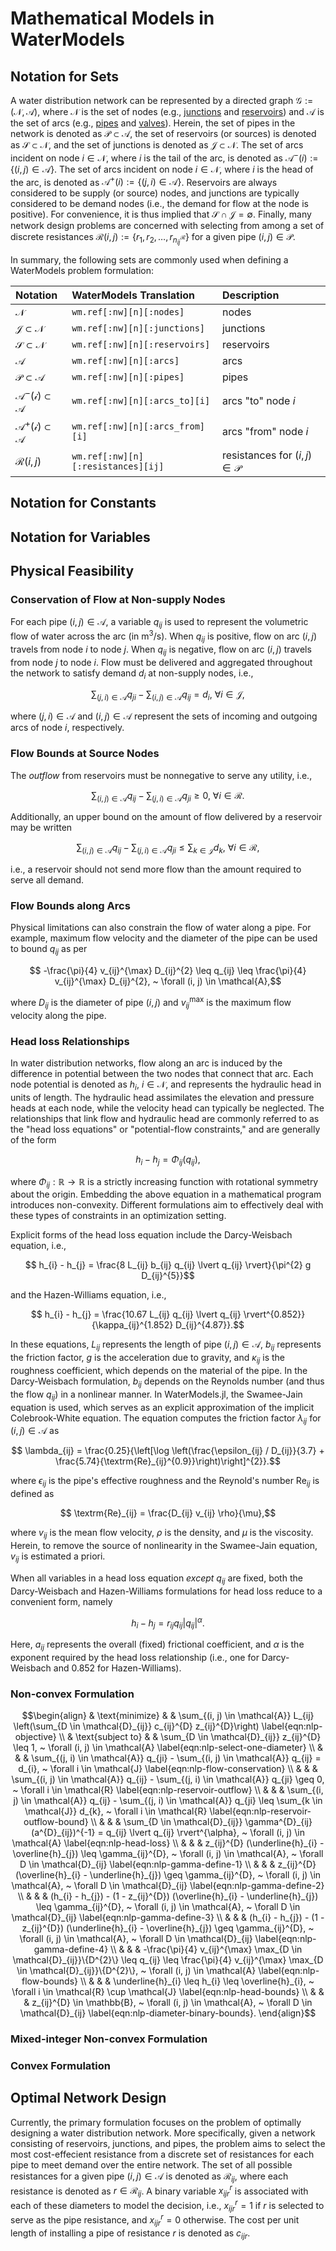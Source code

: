 # Mathematical Models in WaterModels

## Notation for Sets
A water distribution network can be represented by a directed graph $\mathcal{G} := (\mathcal{N}, \mathcal{A})$, where $\mathcal{N}$ is the set of nodes (e.g., [junctions](https://github.com/OpenWaterAnalytics/EPANET/wiki/[JUNCTIONS]) and [reservoirs](https://github.com/OpenWaterAnalytics/EPANET/wiki/[RESERVOIRS])) and $\mathcal{A}$ is the set of arcs (e.g., [pipes](https://github.com/OpenWaterAnalytics/EPANET/wiki/[PIPES]) and [valves](https://github.com/OpenWaterAnalytics/EPANET/wiki/[VALVES])).
Herein, the set of pipes in the network is denoted as $\mathcal{P} \subset \mathcal{A}$, the set of reservoirs (or sources) is denoted as $\mathcal{S} \subset \mathcal{N}$, and the set of junctions is denoted as $\mathcal{J} \subset \mathcal{N}$.
The set of arcs incident on node $i \in \mathcal{N}$, where $i$ is the tail of the arc, is denoted as $\mathcal{A}^{-}(i) := \{(i, j) \in \mathcal{A}\}$.
The set of arcs incident on node $i \in \mathcal{N}$, where $i$ is the head of the arc, is denoted as $\mathcal{A}^{+}(i) := \{(j, i) \in \mathcal{A}\}$.
Reservoirs are always considered to be supply (or source) nodes, and junctions are typically considered to be demand nodes (i.e., the demand for flow at the node is positive).
For convenience, it is thus implied that $\mathcal{S} \cap \mathcal{J} = \emptyset$.
Finally, many network design problems are concerned with selecting from among a set of discrete resistances $\mathcal{R}(i, j) := \{r_{1}, r_{2}, \dots, r_{n^{\mathcal{R}}_{ij}}\}$ for a given pipe $(i, j) \in \mathcal{P}$.

In summary, the following sets are commonly used when defining a WaterModels problem formulation:

| Notation                                 | WaterModels Translation            | Description                                     |
| :--------------------------------------  | :-----------------------------     | :-------------------------                      |
| $\mathcal{N}$                            | `wm.ref[:nw][n][:nodes]`           | nodes                                    |
| $\mathcal{J} \subset \mathcal{N}$        | `wm.ref[:nw][n][:junctions]`       | junctions                                |
| $\mathcal{S} \subset \mathcal{N}$        | `wm.ref[:nw][n][:reservoirs]`      | reservoirs                               |
| $\mathcal{A}$                            | `wm.ref[:nw][n][:arcs]`            | arcs                                     |
| $\mathcal{P} \subset \mathcal{A}$        | `wm.ref[:nw][n][:pipes]`           | pipes                                    |
| $\mathcal{A^{-}(i)} \subset \mathcal{A}$ | `wm.ref[:nw][n][:arcs_to][i]`      | arcs "to" node $i$                       |
| $\mathcal{A^{+}(i)} \subset \mathcal{A}$ | `wm.ref[:nw][n][:arcs_from][i]`    | arcs "from" node $i$                     |
| $\mathcal{R}(i, j)$                      | `wm.ref[:nw][n][:resistances][ij]` | resistances for $(i, j) \in \mathcal{P}$ |

## Notation for Constants

## Notation for Variables

## Physical Feasibility
### Conservation of Flow at Non-supply Nodes
For each pipe $(i, j) \in \mathcal{A}$, a variable $q_{ij}$ is used to represent the volumetric flow of water across the arc (in $\textrm{m}^{3}/\textrm{s}$).
When $q_{ij}$ is positive, flow on arc $(i, j)$ travels from node $i$ to node $j$.
When $q_{ij}$ is negative, flow on arc $(i, j)$ travels from node $j$ to node $i$.
Flow must be delivered and aggregated throughout the network to satisfy demand $d_{i}$ at non-supply nodes, i.e.,
```math
	\sum_{(j, i) \in \mathcal{A}} q_{ji} - \sum_{(i, j) \in \mathcal{A}} q_{ij} = d_{i}, ~ \forall i \in \mathcal{J},
```
where $(j, i) \in \mathcal{A}$ and $(i, j) \in \mathcal{A}$ represent the sets of incoming and outgoing arcs of node $i$, respectively.

### Flow Bounds at Source Nodes
The _outflow_ from reservoirs must be nonnegative to serve any utility, i.e.,
```math
	\sum_{(i, j) \in \mathcal{A}} q_{ij} - \sum_{(j, i) \in \mathcal{A}} q_{ji} \geq 0, ~ \forall i \in \mathcal{R}.
```
Additionally, an upper bound on the amount of flow delivered by a reservoir may be written
```math
	\sum_{(i, j) \in \mathcal{A}} q_{ij} - \sum_{(j, i) \in \mathcal{A}} q_{ji} \leq \sum_{k \in \mathcal{J}} d_{k}, ~ \forall i \in \mathcal{R},
```
i.e., a reservoir should not send more flow than the amount required to serve all demand.

### Flow Bounds along Arcs
Physical limitations can also constrain the flow of water along a pipe.
For example, maximum flow velocity and the diameter of the pipe can be used to bound $q_{ij}$ as per
```math
	-\frac{\pi}{4} v_{ij}^{\max} D_{ij}^{2} \leq q_{ij} \leq \frac{\pi}{4} v_{ij}^{\max} D_{ij}^{2}, ~ \forall (i, j) \in \mathcal{A},
```
where $D_{ij}$ is the diameter of pipe $(i, j)$ and $v^{\max}_{ij}$ is the maximum flow velocity along the pipe.

### Head loss Relationships
In water distribution networks, flow along an arc is induced by the difference in potential between the two nodes that connect that arc.
Each node potential is denoted as $h_{i}$, $i \in \mathcal{N}$, and represents the hydraulic head in units of length.
The hydraulic head assimilates the elevation and pressure heads at each node, while the velocity head can typically be neglected.
The relationships that link flow and hydraulic head are commonly referred to as the "head loss equations" or "potential-flow constraints," and are generally of the form
```math
	h_{i} - h_{j} = \Phi_{ij}(q_{ij}),
```
where $\Phi_{ij} : \mathbb{R} \to \mathbb{R}$ is a strictly increasing function with rotational symmetry about the origin.
Embedding the above equation in a mathematical program introduces non-convexity.
Different formulations aim to effectively deal with these types of constraints in an optimization setting.

Explicit forms of the head loss equation include the Darcy-Weisbach equation, i.e.,
```math
	h_{i} - h_{j} = \frac{8 L_{ij} b_{ij} q_{ij} \lvert q_{ij} \rvert}{\pi^{2} g D_{ij}^{5}}
```
and the Hazen-Williams equation, i.e.,
```math
	h_{i} - h_{j} = \frac{10.67 L_{ij} q_{ij} \lvert q_{ij} \rvert^{0.852}}{\kappa_{ij}^{1.852} D_{ij}^{4.87}}.
```
In these equations, $L_{ij}$ represents the length of pipe $(i, j) \in \mathcal{A}$, $b_{ij}$ represents the friction factor, $g$ is the acceleration due to gravity, and $\kappa_{ij}$ is the roughness coefficient, which depends on the material of the pipe.
In the Darcy-Weisbach formulation, $b_{ij}$ depends on the Reynolds number (and thus the flow $q_{ij}$) in a nonlinear manner.
In WaterModels.jl, the Swamee-Jain equation is used, which serves as an explicit approximation of the implicit Colebrook-White equation.
The equation computes the friction factor $\lambda_{ij}$ for $(i, j) \in \mathcal{A}$ as
```math
	\lambda_{ij} = \frac{0.25}{\left[\log \left(\frac{\epsilon_{ij} / D_{ij}}{3.7} + \frac{5.74}{\textrm{Re}_{ij}^{0.9}}\right)\right]^{2}}.
```
where $\epsilon_{ij}$ is the pipe's effective roughness and the Reynold's number $\textrm{Re}_{ij}$ is defined as
```math
	\textrm{Re}_{ij} = \frac{D_{ij} v_{ij} \rho}{\mu},
```
where $v_{ij}$ is the mean flow velocity, $\rho$ is the density, and $\mu$ is the viscosity.
Herein, to remove the source of nonlinearity in the Swamee-Jain equation, $v_{ij}$ is estimated a priori.

When all variables in a head loss equation _except_ $q_{ij}$ are fixed, both the Darcy-Weisbach and Hazen-Williams formulations for head loss reduce to a convenient form, namely
```math
	h_{i} - h_{j} = r_{ij} q_{ij} \lvert q_{ij} \rvert^{\alpha}.
```
Here, $a_{ij}$ represents the overall (fixed) frictional coefficient, and $\alpha$ is the exponent required by the head loss relationship (i.e., one for Darcy-Weisbach and $0.852$ for Hazen-Williams).

### Non-convex Formulation
```math
\begin{align}
    & \text{minimize}
    & & \sum_{(i, j) \in \mathcal{A}} L_{ij} \left(\sum_{D \in \mathcal{D}_{ij}} c_{ij}^{D} z_{ij}^{D}\right) \label{eqn:nlp-objective} \\
    & \text{subject to}
    & & \sum_{D \in \mathcal{D}_{ij}} z_{ij}^{D} \leq 1, ~ \forall (i, j) \in \mathcal{A} \label{eqn:nlp-select-one-diameter} \\
    & & & \sum_{(j, i) \in \mathcal{A}} q_{ji} - \sum_{(i, j) \in \mathcal{A}} q_{ij} = d_{i}, ~ \forall i \in \mathcal{J} \label{eqn:nlp-flow-conservation} \\
    & & & \sum_{(i, j) \in \mathcal{A}} q_{ij} - \sum_{(j, i) \in \mathcal{A}} q_{ji} \geq 0, ~ \forall i \in \mathcal{R} \label{eqn:nlp-reservoir-outflow} \\
    & & & \sum_{(i, j) \in \mathcal{A}} q_{ij} - \sum_{(j, i) \in \mathcal{A}} q_{ji} \leq \sum_{k \in \mathcal{J}} d_{k}, ~ \forall i \in \mathcal{R} \label{eqn:nlp-reservoir-outflow-bound} \\
    & & & \sum_{D \in \mathcal{D}_{ij}} \gamma^{D}_{ij} (a^{D}_{ij})^{-1} = q_{ij} \lvert q_{ij} \rvert^{\alpha}, ~ \forall (i, j) \in \mathcal{A} \label{eqn:nlp-head-loss} \\
    & & & z_{ij}^{D} (\underline{h}_{i} - \overline{h}_{j}) \leq \gamma_{ij}^{D}, ~ \forall (i, j) \in \mathcal{A}, ~ \forall D \in \mathcal{D}_{ij} \label{eqn:nlp-gamma-define-1} \\
    & & & z_{ij}^{D} (\overline{h}_{i} - \underline{h}_{j}) \geq \gamma_{ij}^{D}, ~ \forall (i, j) \in \mathcal{A}, ~ \forall D \in \mathcal{D}_{ij} \label{eqn:nlp-gamma-define-2} \\
    & & & (h_{i} - h_{j}) - (1 - z_{ij}^{D}) (\overline{h}_{i} - \underline{h}_{j}) \leq \gamma_{ij}^{D}, ~ \forall (i, j) \in \mathcal{A}, ~ \forall D \in \mathcal{D}_{ij} \label{eqn:nlp-gamma-define-3} \\
    & & & (h_{i} - h_{j}) - (1 - z_{ij}^{D}) (\underline{h}_{i} - \overline{h}_{j}) \geq \gamma_{ij}^{D}, ~ \forall (i, j) \in \mathcal{A}, ~ \forall D \in \mathcal{D}_{ij} \label{eqn:nlp-gamma-define-4} \\
    & & & -\frac{\pi}{4} v_{ij}^{\max} \max_{D \in \mathcal{D}_{ij}}\{D^{2}\} \leq q_{ij} \leq \frac{\pi}{4} v_{ij}^{\max} \max_{D \in \mathcal{D}_{ij}}\{D^{2}\}, ~ \forall (i, j) \in \mathcal{A} \label{eqn:nlp-flow-bounds} \\
    & & & \underline{h}_{i} \leq h_{i} \leq \overline{h}_{i}, ~ \forall i \in \mathcal{R} \cup \mathcal{J} \label{eqn:nlp-head-bounds} \\
    & & & z_{ij}^{D} \in \mathbb{B}, ~ \forall (i, j) \in \mathcal{A}, ~ \forall D \in \mathcal{D}_{ij} \label{eqn:nlp-diameter-binary-bounds}.
\end{align}
```

### Mixed-integer Non-convex Formulation

### Convex Formulation

### 

## Optimal Network Design
Currently, the primary formulation focuses on the problem of optimally designing a water distribution network.
More specifically, given a network consisting of reservoirs, junctions, and pipes, the problem aims to select the most cost-effecient resistance from a discrete set of resistances for each pipe to meet demand over the entire network.
The set of all possible resistances for a given pipe $(i, j) \in \mathcal{A}$ is denoted as $\mathcal{R}_{ij}$, where each resistance is denoted as $r \in \mathcal{R}_{ij}$.
A binary variable $x^{r}_{ijr}$ is associated with each of these diameters to model the decision, i.e., $x_{ijr}^{r} = 1$ if $r$ is selected to serve as the pipe resistance, and $x_{ijr}^{r} = 0$ otherwise.
The cost per unit length of installing a pipe of resistance $r$ is denoted as $c_{ijr}$.
